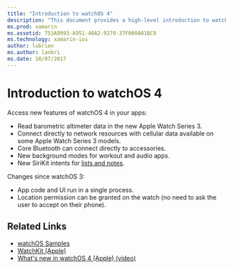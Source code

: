 ```yaml
---
title: "Introduction to watchOS 4"
description: "This document provides a high-level introduction to watchOS 4, describing the new features that are now available to Xamarin developers."
ms.prod: xamarin
ms.assetid: 753A9993-A951-40A2-9270-37F000A01BC9
ms.technology: xamarin-ios
author: lobrien
ms.author: laobri
ms.date: 10/07/2017
---
```

# Introduction to watchOS 4

Access new features of watchOS 4 in your apps:

* Read barometric altimeter data in the new Apple Watch Series 3.
* Connect directly to network resources with cellular data available on some Apple Watch Series 3 models.
* Core Bluetooth can connect directly to accessories.
* New background modes for workout and audio apps.
* New SiriKit intents for [lists and notes](~/ios/platform/introduction-to-ios11/sirikit.md).

Changes since watchOS 3:

* App code and UI run in a single process.
* Location permission can be granted on the watch (no need to ask the user to accept on their phone).

## Related Links

* [watchOS Samples](https://docs.microsoft.com/samples/browse/?products=xamarin&term=Xamarin.iOS+watchOS)
* [WatchKit (Apple)](https://developer.apple.com/documentation/watchkit)
* [What's new in watchOS 4 (Apple) (video)](https://developer.apple.com/videos/play/wwdc2017/205/)
